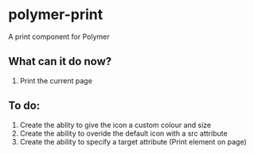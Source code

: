 polymer-print
=============

A print component for Polymer

What can it do now?
--------------------

1. Print the current page

To do:
--------------------

1. Create the ablity to give the icon a custom colour and size
2. Create the ability to overide the default icon with a src attribute
3. Create the ability to specify a target attribute (Print element on page)
